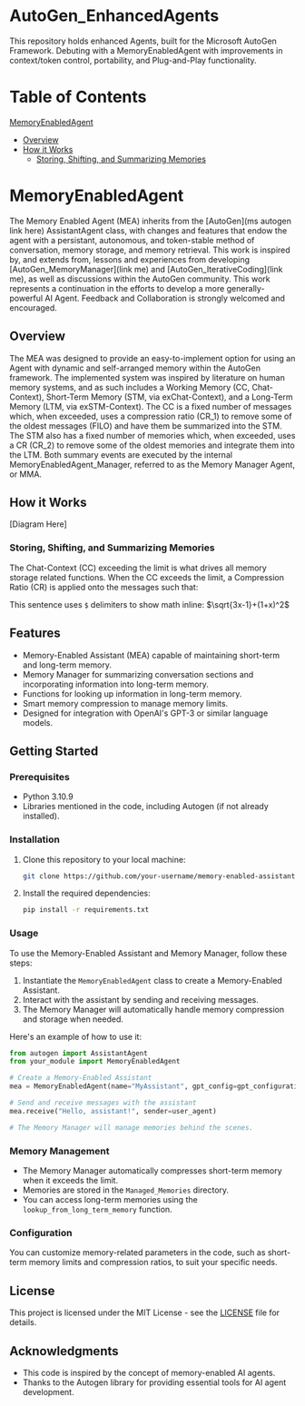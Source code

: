 # AutoGen_EnhancedAgents
This repository holds enhanced Agents, built for the Microsoft AutoGen Framework. Debuting with a MemoryEnabledAgent with improvements in context/token control, portability, and Plug-and-Play functionality. 


# Table of Contents  
[MemoryEnabledAgent](#MEA)
 - [Overview](#MEA_Overview)
 - [How it Works](#MEA_HowItWorks)
   - [Storing, Shifting, and Summarizing Memories](#MEA_SSSM)


<a name="MEA"/>

# MemoryEnabledAgent 


The Memory Enabled Agent (MEA) inherits from the [AutoGen](ms autogen link here) AssistantAgent class, with changes and features that endow the agent with a persistant, autonomous, and token-stable method of conversation, memory storage, and memory retrieval. This work is inspired by, and extends from, lessons and experiences from developing [AutoGen_MemoryManager](link me) and [AutoGen_IterativeCoding](link me), as well as discussions within the AutoGen community. This work represents a continuation in the efforts to develop a more generally-powerful AI Agent. Feedback and Collaboration is strongly welcomed and encouraged.

<a name="MEA_Overview"/>

## Overview


The MEA was designed to provide an easy-to-implement option for using an Agent with dynamic and self-arranged memory within the AutoGen framework. The implemented system was inspired by literature on human memory systems, and as such includes a Working Memory (CC, Chat-Context), Short-Term Memory (STM, via exChat-Context), and a Long-Term Memory (LTM, via exSTM-Context). The CC is a fixed number of messages which, when exceeded, uses a compression ratio (CR_1) to remove some of the oldest messages (FILO) and have them be summarized into the STM. The STM also has a fixed number of memories which, when exceeded, uses a CR (CR_2) to remove some of the oldest memories and integrate them into the LTM. Both summary events are executed by the internal MemoryEnabledAgent_Manager, referred to as the Memory Manager Agent, or MMA.

<a name="MEA_HowItWorks"/>

## How it Works

[Diagram Here]

<a name="MEA_SSSM"/>

### Storing, Shifting, and Summarizing Memories

The Chat-Context (CC) exceeding the limit is what drives all memory storage related functions. When the CC exceeds the limit, a Compression Ratio (CR) is applied onto the messages such that:

This sentence uses `$` delimiters to show math inline:  $\sqrt{3x-1}+(1+x)^2$

## Features

- Memory-Enabled Assistant (MEA) capable of maintaining short-term and long-term memory.
- Memory Manager for summarizing conversation sections and incorporating information into long-term memory.
- Functions for looking up information in long-term memory.
- Smart memory compression to manage memory limits.
- Designed for integration with OpenAI's GPT-3 or similar language models.

## Getting Started

### Prerequisites

- Python 3.10.9
- Libraries mentioned in the code, including Autogen (if not already installed).

### Installation

1. Clone this repository to your local machine:

   ```bash
   git clone https://github.com/your-username/memory-enabled-assistant.git
   ```

2. Install the required dependencies:

   ```bash
   pip install -r requirements.txt
   ```

### Usage

To use the Memory-Enabled Assistant and Memory Manager, follow these steps:

1. Instantiate the `MemoryEnabledAgent` class to create a Memory-Enabled Assistant.
2. Interact with the assistant by sending and receiving messages.
3. The Memory Manager will automatically handle memory compression and storage when needed.

Here's an example of how to use it:

```python
from autogen import AssistantAgent
from your_module import MemoryEnabledAgent

# Create a Memory-Enabled Assistant
mea = MemoryEnabledAgent(name="MyAssistant", gpt_config=gpt_configuration)

# Send and receive messages with the assistant
mea.receive("Hello, assistant!", sender=user_agent)

# The Memory Manager will manage memories behind the scenes.
```

### Memory Management

- The Memory Manager automatically compresses short-term memory when it exceeds the limit.
- Memories are stored in the `Managed_Memories` directory.
- You can access long-term memories using the `lookup_from_long_term_memory` function.

### Configuration

You can customize memory-related parameters in the code, such as short-term memory limits and compression ratios, to suit your specific needs.

## License

This project is licensed under the MIT License - see the [LICENSE](LICENSE) file for details.

## Acknowledgments

- This code is inspired by the concept of memory-enabled AI agents.
- Thanks to the Autogen library for providing essential tools for AI agent development.
